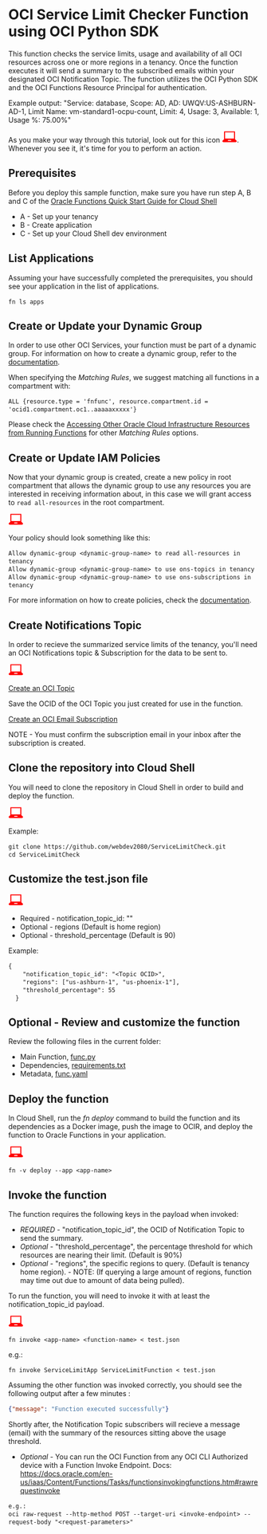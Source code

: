 # OCI Service Limit Checker Function using OCI Python SDK

This function checks the service limits, usage and availability of all OCI resources across one or more regions in a tenancy. 
Once the function executes it will send a summary to the subscribed emails within your designated OCI Notification Topic. 
The function utilizes the OCI Python SDK and the OCI Functions Resource Principal for authentication.

Example output: "Service: database, Scope: AD, AD: UWQV:US-ASHBURN-AD-1, Limit Name: vm-standard1-ocpu-count, Limit: 4, Usage: 3, Available: 1, Usage %: 75.00%"

As you make your way through this tutorial, look out for this icon ![user input icon](./images/userinput.png).
Whenever you see it, it's time for you to perform an action.

## Prerequisites
Before you deploy this sample function, make sure you have run step A, B and C of the [Oracle Functions Quick Start Guide for Cloud Shell](https://www.oracle.com/webfolder/technetwork/tutorials/infographics/oci_functions_cloudshell_quickview/functions_quickview_top/functions_quickview/index.html)
* A - Set up your tenancy
* B - Create application
* C - Set up your Cloud Shell dev environment

## List Applications 
Assuming your have successfully completed the prerequisites, you should see your 
application in the list of applications.
```
fn ls apps
```

## Create or Update your Dynamic Group
In order to use other OCI Services, your function must be part of a dynamic group. For information on how to create a dynamic group, refer to the [documentation](https://docs.cloud.oracle.com/iaas/Content/Identity/Tasks/managingdynamicgroups.htm#To).

When specifying the *Matching Rules*, we suggest matching all functions in a compartment with:
```
ALL {resource.type = 'fnfunc', resource.compartment.id = 'ocid1.compartment.oc1..aaaaaxxxxx'}
```
Please check the [Accessing Other Oracle Cloud Infrastructure Resources from Running Functions](https://docs.cloud.oracle.com/en-us/iaas/Content/Functions/Tasks/functionsaccessingociresources.htm) for other *Matching Rules* options.


## Create or Update IAM Policies
Now that your dynamic group is created, create a new policy in root compartment that allows the dynamic group to use any resources you are interested in receiving
information about, in this case we will grant access to `read all-resources` in
the root compartment.

![user input icon](./images/userinput.png)

Your policy should look something like this:
```
Allow dynamic-group <dynamic-group-name> to read all-resources in tenancy 
Allow dynamic-group <dynamic-group-name> to use ons-topics in tenancy 
Allow dynamic-group <dynamic-group-name> to use ons-subscriptions in tenancy 
```

For more information on how to create policies, check the [documentation](https://docs.cloud.oracle.com/iaas/Content/Identity/Concepts/policysyntax.htm).


## Create Notifications Topic 
In order to recieve the summarized service limits of the tenancy, you'll need an OCI Notifications topic & Subscription for the data to be sent to. 

![user input icon](./images/userinput.png)

[Create an OCI Topic](https://docs.oracle.com/en-us/iaas/Content/Notification/Tasks/create-topic.htm#top)

Save the OCID of the OCI Topic you just created for use in the function. 

[Create an OCI Email Subscription](https://docs.oracle.com/en-us/iaas/Content/Notification/Tasks/create-subscription-email.htm#top)

NOTE - You must confirm the subscription email in your inbox after the subscription is created. 

## Clone the repository into Cloud Shell
You will need to clone the repository in Cloud Shell in order to build and deploy the function. 

![user input icon](./images/userinput.png)

Example: 
```
git clone https://github.com/webdev2080/ServiceLimitCheck.git
cd ServiceLimitCheck
```


## Customize the test.json file
![user input icon](./images/userinput.png)
- Required - notification_topic_id: "<Topic OCID>"
- Optional - regions (Default is home region)
- Optional - threshold_percentage (Default is 90)

Example:
```
{
    "notification_topic_id": "<Topic OCID>",
    "regions": ["us-ashburn-1", "us-phoenix-1"],
    "threshold_percentage": 55
  }
```

## Optional - Review and customize the function
Review the following files in the current folder:
* Main Function, [func.py](./func.py)
* Dependencies, [requirements.txt](./requirements.txt)
* Metadata, [func.yaml](./func.yaml)

## Deploy the function
In Cloud Shell, run the *fn deploy* command to build the function and its dependencies as a Docker image, 
push the image to OCIR, and deploy the function to Oracle Functions in your application.

![user input icon](./images/userinput.png)
```
fn -v deploy --app <app-name>
```

## Invoke the function

The function requires the following keys in the payload when invoked:
- *REQUIRED* - "notification_topic_id", the OCID of Notification Topic to send the summary.
- *Optional* - "threshold_percentage", the percentage threshold for which resources are nearing their limit. (Default is 90%)
- *Optional* - "regions", the specific regions to query. (Default is tenancy home region). - NOTE: (If querying a large amount of regions, function may time out due to amount of data being pulled). 

To run the function, you will need to invoke it with at least the notification_topic_id payload. 

![user input icon](./images/userinput.png)
```
fn invoke <app-name> <function-name> < test.json
```
e.g.:
```
fn invoke ServiceLimitApp ServiceLimitFunction < test.json
```

Assuming the other function was invoked correctly, you should see the following output after a few minutes :
```json
{"message": "Function executed successfully"}
```

Shortly after, the Notification Topic subscribers will recieve a message (email) with the summary of the resources sitting above the usage threshold. 

- *Optional* - You can run the OCI Function from any OCI CLI Authorized device with a Function Invoke Endpoint. Docs: https://docs.oracle.com/en-us/iaas/Content/Functions/Tasks/functionsinvokingfunctions.htm#rawrequestinvoke
```
e.g.: 
oci raw-request --http-method POST --target-uri <invoke-endpoint> --request-body "<request-parameters>"
```
